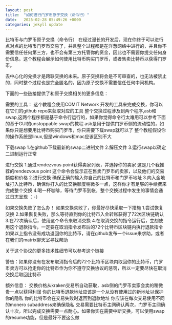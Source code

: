 ```yaml
---
layout: post
title:  "如何进行门罗币原子交换（命令行）"
date:   2025-02-28 05:49:26 +0000
categories: jekyll update
---
```

比特币与门罗币原子交换（命令行）
在经过漫长的开发后，现在你终于可以进行点对点的比特币门罗币交易了，并且整个过程都是在洋葱网络中进行的，并且你不需要信任任何第三方，也不会有第三方托管你的资金，因此也不需要你提交任何身份信息。这个教程会展示如何使用比特币购买门罗币，或者售卖比特币以获得门罗币。

去中心化的兑换才是跨联交换的未来。原子交换将会是不可审查的，也无法被禁止的，同时整个过程也是完全匿名的，因为原子交换不需要信任任何中间机构。

下面的一些链接提供了和原子交换相关的更多信息：

需要的工具：
这个教程会使用COMIT Network 开发的工具来完成交换，你可以在它们的github repo来获取对应的工具
整个交换过程涉及到两个程序,asb和swap,这两个程序都是基于命令行运行的，如果你觉得命令行太难用可以参考下面的基于GUI的unstoppable swap的教程
asb是用于提供门罗币侧的流动性的，如果你只是想要用比特币购买门罗币，你只需要下载swap就可以了
整个教程假设你的操作系统是linux,但是windows和mac应该区别不大

下载swap
1.在github下载最新的swap二进制文件
2.解压文件
3.运行swap以确定二进制运行正常

进行交换
1.通过rendezvous point获得卖家列表，并选择你的卖家
这是几个我推荐的rendezvous point
这个命令会显示正在售卖门罗币的卖家，以及他们的交易额度和价格
2.进行交换
确保正确的输入你自己的比特币和门罗币地址
3.向入金地址打入比特币，确保你打入的比交换额度稍微多一点，这样你才有足够的手续费来完成整个交换
4.喝一杯咖啡，等待门罗币到帐，整个交换过程中发生的事情会通过日志呈现 ：-）

如果交换失败了怎么办！
如果交换失败了，你最好尽快采取一下措施
1.尝试恢复交换
2.如果恢复失败，那么等待直到你的比特币入金转账获得了72次区块链确认
3.在72次确认后，使用这个命令来取消交换
4.在取消交换的指令运行后，立刻使用这个退款指令，一定要在取消指令发布后的72个比特币区块链内执行退款指令
如果以上指令没有成功退回你的比特币，请在github发布一个issue来求助，或者在我们的matrix聊天室寻找帮助

关于这个协议的更多技术性细节可以参考这个链接

警告：如果你没有在发布取消指令后的72个比特币区块内取回你的比特币，门罗币卖方可以抢走你的比特币作为你不遵守交换协议的惩罚，所以一定要尽快在取消交换后取回比特币

额外信息：
交换价格从kraken交易所自动获取，asb侧的门罗币卖家会卖的稍微贵一点以获得利润
你的比特币退款地址应该是一个从没有使用过的新地址以保护你的隐私
你的比特币会在交易失败时返回到退款地址
你应该在每次交易使用不同的monero subaddress来确保隐私
交易需要比特币主网确认两次，门罗币主网确认十次，所以完成交换需要一点耐心。如果你实在需要中断交换，可以使用swap的resume功能，但是最好不要这么做









